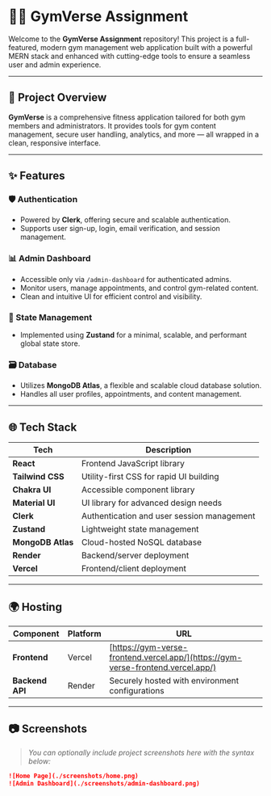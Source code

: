 # 🏋️‍♂️ GymVerse Assignment

Welcome to the **GymVerse Assignment** repository! This project is a full-featured, modern gym management web application built with a powerful MERN stack and enhanced with cutting-edge tools to ensure a seamless user and admin experience.

---

## 🚀 Project Overview

**GymVerse** is a comprehensive fitness application tailored for both gym members and administrators. It provides tools for gym content management, secure user handling, analytics, and more — all wrapped in a clean, responsive interface.

---

## ✨ Features

### 🛡️ Authentication
- Powered by **Clerk**, offering secure and scalable authentication.
- Supports user sign-up, login, email verification, and session management.

### 📊 Admin Dashboard
- Accessible only via `/admin-dashboard` for authenticated admins.
- Monitor users, manage appointments, and control gym-related content.
- Clean and intuitive UI for efficient control and visibility.

### 🧠 State Management
- Implemented using **Zustand** for a minimal, scalable, and performant global state store.

### 🗃️ Database
- Utilizes **MongoDB Atlas**, a flexible and scalable cloud database solution.
- Handles all user profiles, appointments, and content management.

---

## 🌐 Tech Stack

| Tech             | Description                               |
|------------------|-------------------------------------------|
| **React**        | Frontend JavaScript library               |
| **Tailwind CSS** | Utility-first CSS for rapid UI building  |
| **Chakra UI**    | Accessible component library              |
| **Material UI**  | UI library for advanced design needs      |
| **Clerk**        | Authentication and user session management|
| **Zustand**      | Lightweight state management              |
| **MongoDB Atlas**| Cloud-hosted NoSQL database               |
| **Render**       | Backend/server deployment                 |
| **Vercel**       | Frontend/client deployment                |

---

## 🌍 Hosting

| Component         | Platform | URL                                                   |
|------------------|----------|--------------------------------------------------------|
| **Frontend**      | Vercel   | [https://gym-verse-frontend.vercel.app/](https://gym-verse-frontend.vercel.app/) |
| **Backend API**   | Render   | Securely hosted with environment configurations       |

---

## 📷 Screenshots

> _You can optionally include project screenshots here with the syntax below:_
```md
![Home Page](./screenshots/home.png)
![Admin Dashboard](./screenshots/admin-dashboard.png)
